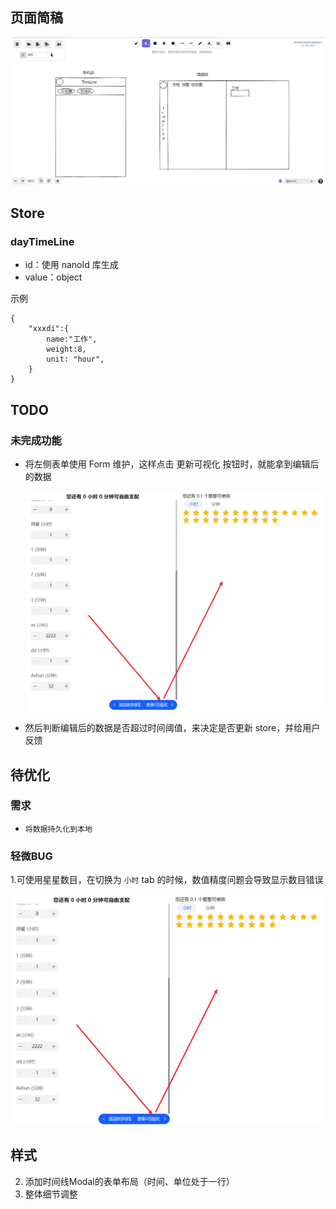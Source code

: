 ## 页面简稿

![001](index.assets/001.png)

## Store

### dayTimeLine

* id：使用 nanoId 库生成
* value：object

示例

```
{
	"xxxdi":{
		name:"工作",
		weight:8,
		unit: "hour",
	}
}
```

## TODO

### 未完成功能

* 将左侧表单使用 Form 维护，这样点击 更新可视化 按钮时，就能拿到编辑后的数据

  <img src="index.assets/002.png" alt="002" style="zoom:80%;" />

* 然后判断编辑后的数据是否超过时间阈值，来决定是否更新 store，并给用户反馈



## 待优化

### 需求

* `将数据持久化到本地`

### 轻微BUG

1.可使用星星数目，在切换为 `小时` tab 的时候，数值精度问题会导致显示数目错误

<img src="index.assets/002.png" alt="002" style="zoom:80%;" />

## 样式

2. 添加时间线Modal的表单布局（时间、单位处于一行）
3. 整体细节调整
